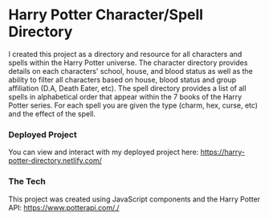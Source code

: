 # Harry Potter Character/Spell Directory #

I created this project as a directory and resource for all characters and spells within the Harry Potter universe. The character directory provides details on each characters' school, house, and blood status as well as the ability to filter all characters based on house, blood status and group affiliation (D.A, Death Eater, etc). The spell directory provides a list of all spells in alphabetical order that appear within the 7 books of the Harry Potter series. For each spell you are given the type (charm, hex, curse, etc) and the effect of the spell.

### Deployed Project ###
You can view and interact with my deployed project here: https://harry-potter-directory.netlify.com/

### The Tech ###
This project was created using JavaScript components and the Harry Potter API: https://www.potterapi.com/./
